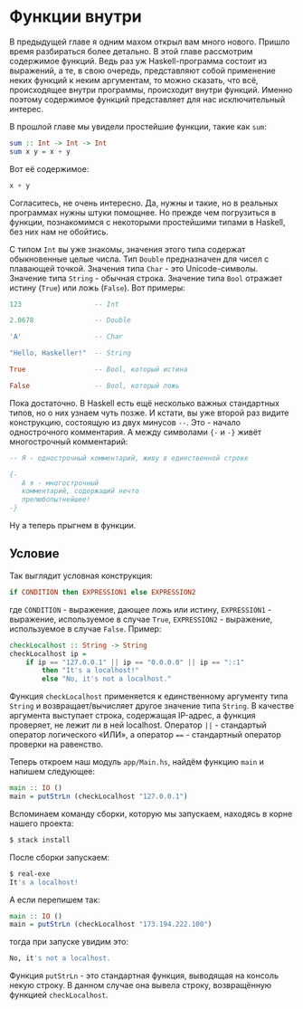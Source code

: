 # Функции внутри

В предыдущей главе я одним махом открыл вам много нового. Пришло время разбираться более детально. В этой главе рассмотрим содержимое функций. Ведь раз уж Haskell-программа состоит из выражений, а те, в свою очередь, представляют собой применение неких функций к неким аргументам, то можно сказать, что всё, происходящее внутри программы, происходит внутри функций. Именно поэтому содержимое функций представляет для нас исключительный интерес.

В прошлой главе мы увидели простейшие функции, такие как `sum`:

```haskell
sum :: Int -> Int -> Int
sum x y = x + y
```

Вот её содержимое:

```haskell
x + y
```

Согласитесь, не очень интересно. Да, нужны и такие, но в реальных программах нужны штуки помощнее. Но прежде чем погрузиться в функции, познакомимся с некоторыми простейшими типами в Haskell, без них нам не обойтись.

С типом `Int` вы уже знакомы, значения этого типа содержат обыкновенные целые числа. Тип `Double` предназначен для чисел с плавающей точкой. Значения типа `Char` - это Unicode-символы. Значение типа `String` - обычная строка. Значение типа `Bool` отражает истину (`True`) или ложь (`False`). Вот примеры:

```haskell
123                  -- Int

2.0678               -- Double

'A'                  -- Char

"Hello, Haskeller!"  -- String

True                 -- Bool, который истина

False                -- Bool, который ложь
```

Пока достаточно. В Haskell есть ещё несколько важных стандартных типов, но о них узнаем чуть позже. И кстати, вы уже второй раз видите конструкцию, состоящую из двух минусов `--`. Это - начало однострочного комментария. А между символами `{-` и `-}` живёт многострочный комментарий:

```haskell
-- Я - однострочный комментарий, живу в единственной строке

{-
   А я - многострочный
   комментарий, содержащий нечто
   прелюбопытнейшее!
-}
```

Ну а теперь прыгнем в функции.

## Условие

Так выглядит условная конструкция:

```haskell
if CONDITION then EXPRESSION1 else EXPRESSION2
```

где `CONDITION` - выражение, дающее ложь или истину, `EXPRESSION1` - выражение, используемое в случае `True`, `EXPRESSION2` - выражение, используемое в случае `False`. Пример:

```haskell
checkLocalhost :: String -> String
checkLocalhost ip =
    if ip == "127.0.0.1" || ip == "0.0.0.0" || ip == "::1"
        then "It's a localhost!"
        else "No, it's not a localhost."
```

Функция `checkLocalhost` применяется к единственному аргументу типа `String` и возвращает/вычисляет другое значение типа `String`. В качестве аргумента выступает строка, содержащая IP-адрес, а функция проверяет, не лежит ли в ней localhost. Оператор `||` - стандартый оператор логического &laquo;ИЛИ&raquo;, а оператор `==` - стандартный оператор проверки на равенство.

Теперь откроем наш модуль `app/Main.hs`, найдём функцию `main` и напишем следующее:

```haskell
main :: IO ()
main = putStrLn (checkLocalhost "127.0.0.1")
```

Вспоминаем команду сборки, которую мы запускаем, находясь в корне нашего проекта:

```bash
$ stack install
```

После сборки запускаем:

```bash
$ real-exe
It's a localhost!
```

А если перепишем так:

```haskell
main :: IO ()
main = putStrLn (checkLocalhost "173.194.222.100")
```

тогда при запуске увидим это:

```bash
No, it's not a localhost.
```

Функция `putStrLn` - это стандартная функция, выводящая на консоль некую строку. В данном случае она вывела строку, возвращённую функцией `checkLocalhost`.












